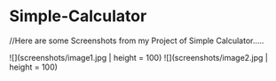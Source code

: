 # Simple-Calculator

//Here are some Screenshots from my Project of Simple Calculator.....

![](screenshots/image1.jpg | height = 100)
![](screenshots/image2.jpg | height = 100)
